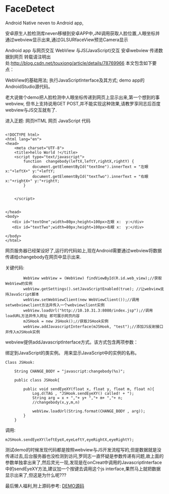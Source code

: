 # FaceDetect
Android Native neven to Android app,

安卓原生人脸检测库neven移植到安卓APP中,JNI调用获取人脸位置,人眼坐标并通过webview显示出来,通过GLSURfaceView预览Camera显示


Android app 与网页交互 WebView 与JS(JavaScript)交互 安卓webview 传递数据到网页
转载请注明出处:http://blog.csdn.net/touxiong/article/details/78769966
本文包含如下要点：

WebView的基础用法;
执行JavaScriptInterface及其方式;
demo app的AndroidStudio源代码。

老大说做个demo把人脸检测中人眼坐标传递到网页上显示出来,第一个想到的事webview,
但书上支持说用GET POST,并不能实现这种效果,请教罗享同志后百度webview与JS交互就有了.

进入正题:
网页HTML 网页 JavaScript 代码

```

<!DOCTYPE html>
<html lang="en">
<head>
    <meta charset="UTF-8">
    <title>hello World !</title>
    <script type="text/javascript">
        function  changebody(leftX,leftY,rightX,rightY) {
            document.getElementById("textOne").innerText = "左眼 x:"+leftX+" y:"+leftY;
            document.getElementById("textTwo").innerText = "右眼 x:"+rightX+" y:"+rightY;
        }


    </script>


</head>
<body>
   <div id="textOne";width=80px;height=100px>左眼 x:  y:</div>
   <div id="textTwo";width=80px;height=100px>右眼 x:  y:</div>

</body>
</html>

```


网页服务器已经架设好了,运行的代码如上,现在Android需要通过webview将数据传递给changebody在网页中显示出来.

关键代码:

```
		WebView webView = (WebView) findViewById(R.id.web_view);//获取WebView的实例
		webView.getSettings().setJavaScriptEnabled(true); //让webview支持JavaScript脚本
		webView.setWebViewClient(new WebViewClient());//调用setwebviewclient方法并传入一个webviewclient实例
		webView.loadUrl("http://10.10.31.3:8080/index.jsp");//调用loadURL方法并传入网址 即可展示网页内容
		mJSHook = new JSHook();//获取JSHook实例
		webView.addJavascriptInterface(mJSHook, "test");//添加JS反射接口并传入mJSHook实例
```
webview提供addJavascriptInterface方式。该方式包含两项参数：

绑定到JavaScript的类实例。
用来显示JavaScript中的实例的名称。

	Class JSHook:

```
	String CHANGE_BODY = "javascript:changebody(%s)";

	public class JSHook{

		public void sendEyeXY(float x, float y, float m, float n){
			Log.d(TAG , "JSHook.sendEyeXY() called! + ");
			String arg = x + ","+ y+ ","+ m+ ","+ n;
			//changebody(x,y,m,n)

			webView.loadUrl(String.format(CHANGE_BODY , arg));
		}
	}
```

调用:

```
mJSHook.sendEyeXY(leftEyeX,eyeLeftY,eyeRightX,eyeRightY);
```




测试demo的时候发现代码都是按照webview与JS开发流程写的,但是数据就是没传递过去,后台服务器也没检测到访问,罗同志一直怀疑是参数传递有问题,故上面的参数单独拿出来了,然后灵光一现,发现是在onCreat中调用的JavascriptInterface中的sendEyeXY方法,建议加一个按键去调用这个js interface,果然马上就把数据显示出来了,但这是为什么呢???

最后懒人福利,附上源码参考:
[DEMO源码](http://download.csdn.net/download/touxiong/10153545)
